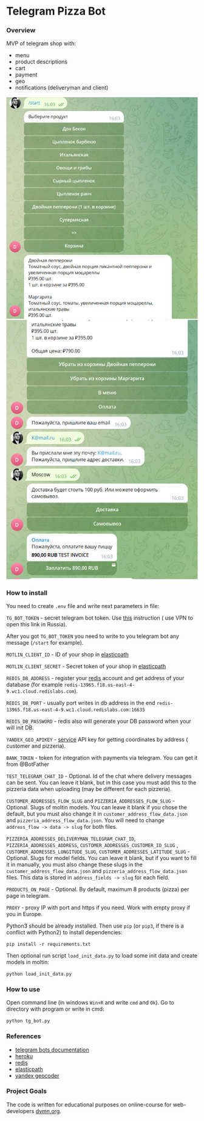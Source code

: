 # Telegram Pizza Bot

### Overview

MVP of telegram shop with:

- menu
- product descriptions
- cart
- payment
- geo
- notifications (deliveryman and client)

![screenshot_1](images/screenshot_1.png)
![screenshot_1](images/screenshot_2.png)

### How to install

You need to create `.env` file and write next parameters in file:

`TG_BOT_TOKEN` - secret telegram bot token. Use [this](https://core.telegram.org/bots#creating-a-new-bot) instruction (
use VPN to open this link in Russia).

After you got `TG_BOT_TOKEN` you need to write to you telegram bot any message (`/start` for example).

`MOTLIN_CLIENT_ID` - ID of your shop in [elasticpath](https://euwest.cm.elasticpath.com/application-keys#legacy-key)

`MOTLIN_CLIENT_SECRET` - Secret token of your shop
in [elasticpath](https://euwest.cm.elasticpath.com/application-keys#legacy-key)

`REDIS_DB_ADDRESS` - register your [redis](https://redislabs.com/) account and get address of your database (for
example `redis-13965.f18.us-east-4-9.wc1.cloud.redislabs.com`).

`REDIS_DB_PORT` - usually port writes in db address in the
end `redis-13965.f18.us-east-4-9.wc1.cloud.redislabs.com:16635`

`REDIS_DB_PASSWORD` - redis also will generate your DB password when your will init DB.

`YANDEX_GEO_APIKEY` - [service](https://yandex.ru/dev/maps/geocoder/) API key for getting coordinates by address (
customer and pizzeria).

`BANK_TOKEN` - token for integration with payments via telegram. You can get it from @BotFather

`TEST_TELEGRAM_CHAT_ID` - Optional. Id of the chat where delivery messages can be sent.
You can leave it blank, but in this case you must add this to the pizzeria data when uploading (may be different for
each pizzeria).

`CUSTOMER_ADDRESSES_FLOW_SLUG` and `PIZZERIA_ADDRESSES_FLOW_SLUG` - Optional. Slugs of moltin models.
You can leave it blank if you chose the default, but you must also change it in `customer_address_flow_data.json`
and `pizzeria_address_flow_data.json`.
You will need to change `address_flow -> data -> slug` for both files.

`PIZZERIA_ADDRESSES_DELIVERYMAN_TELEGRAM_CHAT_ID`, `PIZZERIA_ADDRESSES_ADDRESS`, `CUSTOMER_ADDRESSES_CUSTOMER_ID_SLUG`
, `CUSTOMER_ADDRESSES_LONGITUDE_SLUG`, `CUSTOMER_ADDRESSES_LATITUDE_SLUG` - Optional. Slugs for model fields.
You can leave it blank, but if you want to fill it in manually, you must also change these slugs in
the `customer_address_flow_data.json` and `pizzeria_address_flow_data.json` files.
This data is stored in `address_fields -> slug` for each field.

`PRODUCTS_ON_PAGE` - Optional. By default, maximum 8 products (pizza) per page in telegram.

`PROXY` - proxy IP with port and https if you need. Work with empty proxy if you in Europe.

Python3 should be already installed.
Then use `pip` (or `pip3`, if there is a conflict with Python2) to install dependencies:

```
pip install -r requirements.txt
```

Then optional run script `load_init_data.py` to load some init data and create models in moltin:

```
python load_init_data.py
```

### How to use

Open command line (in windows `Win+R` and write `cmd` and `Ok`). Go to directory with program or write in cmd:

```
python tg_bot.py 
```

### References

- [telegram bots documentation](https://core.telegram.org/bots#creating-a-new-bot)
- [heroku](https://heroku.com)
- [redis](https://redislabs.com/)
- [elasticpath](https://www.elasticpath.com/)
- [yandex geocoder](https://yandex.ru/dev/maps/geocoder/)

### Project Goals

The code is written for educational purposes on online-course for web-developers [dvmn.org](https://dvmn.org/).
